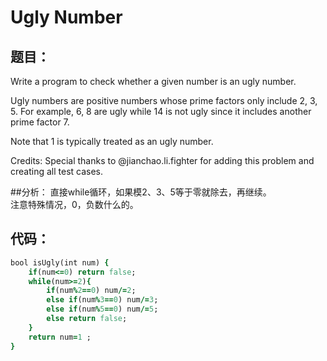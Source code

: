 # Ugly Number
## 题目：
Write a program to check whether a given number is an ugly number.

Ugly numbers are positive numbers whose prime factors only include 2, 3, 5. For example, 6, 8 are ugly while 14 is not ugly since it includes another prime factor 7.

Note that 1 is typically treated as an ugly number.

Credits:
Special thanks to @jianchao.li.fighter for adding this problem and creating all test cases.

##分析：
直接while循环，如果模2、3、5等于零就除去，再继续。<br>
注意特殊情况，0，负数什么的。<br>

## 代码：
```ruby
bool isUgly(int num) {
    if(num<=0) return false;
    while(num>=2){
        if(num%2==0) num/=2;
        else if(num%3==0) num/=3;
        else if(num%5==0) num/=5;
        else return false;
    }
    return num=1 ;
}
